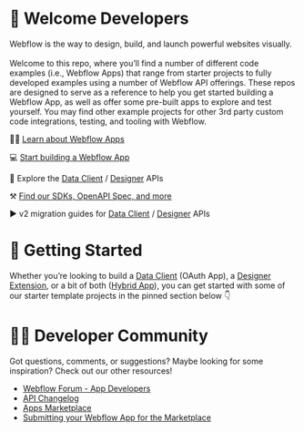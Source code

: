 # 👋 Welcome Developers

Webflow is the way to design, build, and launch powerful websites visually. \
 \
Welcome to this repo, where you’ll find a number of different code examples (i.e., Webflow Apps) that range from starter projects to fully developed examples using a number of Webflow API offerings. These repos are designed to serve as a reference to help you get started building a Webflow App, as well as offer some pre-built apps to explore and test yourself. You may find other example projects for other 3rd party custom code integrations, testing, and tooling with Webflow.

🧑‍🎓 [Learn about Webflow Apps](https://developers.webflow.com/)

💻 [Start building a Webflow App](https://developers.webflow.com/data/docs/getting-started-apps)

📘 Explore the [Data Client](https://docs.developers.webflow.com/data/reference/rest-introduction) / [Designer](https://docs.developers.webflow.com/designer/reference/introduction) APIs

⚒️ [Find our SDKs, OpenAPI Spec, and more](https://github.com/Webflow)

▶️ v2 migration guides for [Data Client](https://docs.developers.webflow.com/data/docs/migrating-to-v2) / [Designer](https://docs.developers.webflow.com/designer/reference/migrating-to-v2) APIs

# 🏃 Getting Started

Whether you’re looking to build a [Data Client](https://developers.webflow.com/data/docs/data-clients) (OAuth App), a [Designer Extension](https://developers.webflow.com/data/docs/designer-extensions), or a bit of both ([Hybrid App](https://developers.webflow.com/data/docs/hybrid-apps)), you can get started with some of our starter template projects in the pinned section below 👇

# 🧑‍💻 Developer Community

Got questions, comments, or suggestions? Maybe looking for some inspiration? Check out our other resources!

- [Webflow Forum - App Developers](https://discourse.webflow.com/c/app-developers/90)
- [API Changelog](https://developers.webflow.com/data/changelog)
- [Apps Marketplace](https://webflow.com/apps)
- [Submitting your Webflow App for the Marketplace](https://developers.webflow.com/data/docs/overview)

